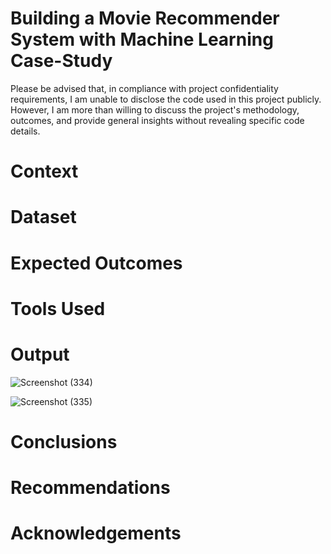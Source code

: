 # Building a Movie Recommender System with Machine Learning Case-Study
Please be advised that, in compliance with project confidentiality requirements, I am unable to disclose the code used in this project publicly. However, I am more than willing to discuss the project's methodology, outcomes, and provide general insights without revealing specific code details.

# Context

# Dataset
# Expected Outcomes
# Tools Used
# Output

![Screenshot (334)](https://github.com/Nthabi-06/Movie-recommender-Case-Study/assets/128138564/ba77eff9-f6a1-4d18-9f27-015d432b86b7)

![Screenshot (335)](https://github.com/Nthabi-06/Movie-recommender-Case-Study/assets/128138564/f8b4e414-e629-4f1b-9b7b-fac2f42f755f)

# Conclusions
# Recommendations
# Acknowledgements
